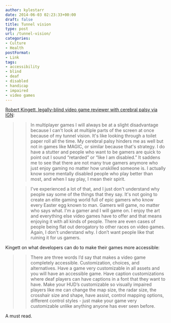 ```yaml
---
author: kylestarr
date: 2014-06-03 02:23:33+00:00
draft: false
title: Tunnel vision
type: post
url: /tunnel-vision/
categories:
- Culture
- Health
postFormat:
- Link
tags:
- accessibility
- blind
- deaf
- disabled
- handicap
- impaired
- video games
---
```


[Robert Kingett, legally-blind video game reviewer with cerebral palsy via IGN](ign.com/articles/2014/05/30/iam-a-disabled-gamer-and-this-is-my-story):


<blockquote>

> 
> In multiplayer games I will always be at a slight disadvantage because I can't look at multiple parts of the screen at once because of my tunnel vision. It's like looking through a toilet paper roll all the time. My cerebral palsy hinders me as well but not in games like MAGIC, or similar because that's strategy. I do have a stutter and people who want to be gamers are quick to point out I sound “retarded” or “like I am disabled.” It saddens me to see that there are not many true gamers anymore who just enjoy gaming no matter how unskilled someone is. I actually know some mentally disabled people who play better than most, and when I say play, I mean their spirit.
> 
> 

> 
> I've experienced a lot of that, and I just don't understand why people say some of the things that they say. It's not going to create an elite gaming world full of epic gamers who know every Easter egg known to man. Gamers will game, no matter who says what. I'm a gamer and I will game on. I enjoy the art and everything else video games have to offer and that means enjoying it with all kinds of people. There are even cases of people being flat out derogatory to other races on video games. Again, I don't understand why. I don’t want people like that ruining it for us gamers.
> 
> 
</blockquote>




Kingett on what developers can do to make their games more accessible:





<blockquote>

> 
> There are three words I’d say that makes a video game completely accessible. Customization, choices, and alternatives. Have a game very customizable in all assets and you will have an accessible game. Have caption customizations where deaf players can have captions in a font that they want to have. Make your HUD’s customizable so visually impaired players like me can change the map size, the radar size, the crosshair size and shape, have assist, control mapping options, different control styles - just make your game very customizable unlike anything anyone has ever seen before.
> 
> 
</blockquote>




A must read.
